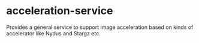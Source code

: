 # acceleration-service
Provides a general service to support image acceleration based on kinds of accelerator like Nydus and Stargz etc.
